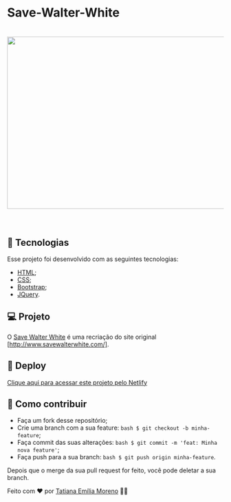 # Save-Walter-White

<h1 align="center">
  <kbd>
  <img src="https://ik.imagekit.io/tatmorenno/https___savewalterwhite.netlify.app_-_Google_Chrome_2020-07-14_10-57-28_ovNM8yRt-.gif" height="400" width="600">
  </kbd>
</h1>

<br/>

## 🚀 Tecnologias
Esse projeto foi desenvolvido com as seguintes tecnologias:

- [HTML](https://developer.mozilla.org/pt-BR/docs/Web/HTML);
- [CSS](https://www.w3.org/Style/CSS/Overview.en.html);
- [Bootstrap](https://getbootstrap.com/);
- [JQuery](https://jquery.com/).

## 💻 Projeto
O [Save Walter White](https://savewalterwhite.netlify.app/) é uma recriação do site original [http://www.savewalterwhite.com/].
## 🔖 Deploy
[Clique aqui para acessar este projeto pelo Netlify](https://savewalterwhite.netlify.app/)

## 🤔 Como contribuir

- Faça um fork desse repositório;
- Crie uma branch com a sua feature:
```bash $ git checkout -b minha-feature```;
- Faça commit das suas alterações:
```bash $ git commit -m 'feat: Minha nova feature'```;
- Faça push para a sua branch:
```bash $ git push origin minha-feature```.

Depois que o merge da sua pull request for feito, você pode deletar a sua branch.

Feito com ♥ por [Tatiana Emília Moreno](https://www.linkedin.com/in/tatmorenno/) 👩‍💻

